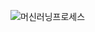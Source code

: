 ![머신러닝프로세스](https://user-images.githubusercontent.com/34564706/174986809-54d120e7-bf1f-4714-b40c-f9669da52be9.jpeg)
